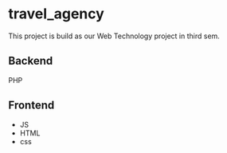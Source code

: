 # travel_agency
This project is build as our Web Technology project in third sem. 

## Backend 
PHP
## Frontend 
- JS
- HTML
- css
